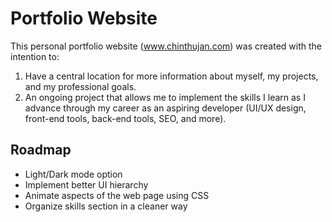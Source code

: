 # Portfolio Website

This personal portfolio website (www.chinthujan.com) was created with the intention to:
1. Have a central location for more information about myself, my projects, and my professional goals.
2. An ongoing project that allows me to implement the skills I learn as I advance through my career as an aspiring developer (UI/UX design, front-end tools, back-end tools, SEO, and more).

## Roadmap
- Light/Dark mode option
- Implement better UI hierarchy
- Animate aspects of the web page using CSS
- Organize skills section in a cleaner way